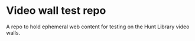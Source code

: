 # Video wall test repo

A repo to hold ephemeral web content for testing on the Hunt Library video walls.
